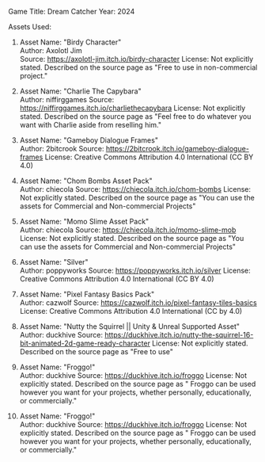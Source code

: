 Game Title: Dream Catcher
Year: 2024

Assets Used:
1. Asset Name: "Birdy Character"  
   Author: Axolotl Jim  
   Source: https://axolotl-jim.itch.io/birdy-character
   License: Not explicitly stated. Described on the source page as "Free to use in non-commercial project."

2. Asset Name: "Charlie The Capybara"  
   Author: niffirggames
   Source: https://niffirggames.itch.io/charliethecapybara
   License: Not explicitly stated. Described on the source page as "Feel free to do whatever you want with Charlie aside from reselling him."

3. Asset Name: "Gameboy Dialogue Frames"  
   Author: 2bitcrook
   Source: https://2bitcrook.itch.io/gameboy-dialogue-frames
   License: Creative Commons Attribution 4.0 International (CC BY 4.0)

4. Asset Name: "Chom Bombs Asset Pack"  
   Author: chiecola
   Source: https://chiecola.itch.io/chom-bombs
   License: Not explicitly stated. Described on the source page as "You can use the assets for Commercial and Non-commercial Projects"

5. Asset Name: "Momo Slime Asset Pack"  
   Author: chiecola
   Source: https://chiecola.itch.io/momo-slime-mob
   License: Not explicitly stated. Described on the source page as "You can use the assets for Commercial and Non-commercial Projects"

6. Asset Name: "Silver"  
   Author: poppyworks
   Source: https://poppyworks.itch.io/silver
   License: Creative Commons Attribution 4.0 International (CC BY 4.0)

7. Asset Name: "Pixel Fantasy Basics Pack"  
   Author: cazwolf
   Source: https://cazwolf.itch.io/pixel-fantasy-tiles-basics
   License: Creative Commons Attribution 4.0 International (CC by 4.0) 

8. Asset Name: "Nutty the Squirrel || Unity & Unreal Supported Asset"  
   Author: duckhive
   Source: https://duckhive.itch.io/nutty-the-squirrel-16-bit-animated-2d-game-ready-character
   License: Not explicitly stated. Described on the source page as "Free to use"

9. Asset Name: "Froggo!"  
   Author: duckhive
   Source: https://duckhive.itch.io/froggo
   License: Not explicitly stated. Described on the source page as "
Froggo can be used however you want for your projects, whether personally, educationally, or commercially."

10. Asset Name: "Froggo!"  
   Author: duckhive
   Source: https://duckhive.itch.io/froggo
   License: Not explicitly stated. Described on the source page as "
Froggo can be used however you want for your projects, whether personally, educationally, or commercially."